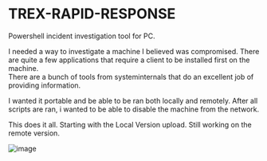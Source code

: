 # TREX-RAPID-RESPONSE
Powershell incident investigation tool for PC.

I needed a way to investigate a machine I believed was compromised.  There are quite a few applications that require a client to be installed first on the machine.  
There are a bunch of tools from systeminternals that do an excellent job of providing information.  

I wanted it portable and be able to be ran both locally and remotely.  After all scripts are ran, i wanted to be able to disable the machine from the network.

This does it all.  Starting with the Local Version upload.  Still working on the remote version.


  
![image](https://github.com/SHIFTYProjects/TREX-RAPID-RESPONSE/assets/115837132/bbac4fe9-1788-4e25-ab5d-a8de4b875a1b)

